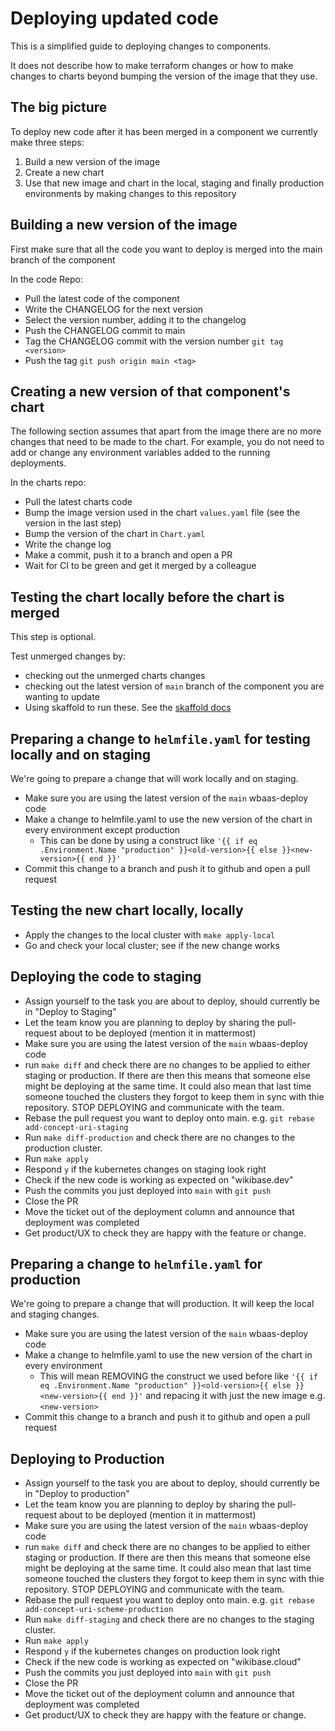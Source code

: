 # Deploying updated code

This is a simplified guide to deploying changes to components.

It does not describe how to make terraform changes or how to make
changes to charts beyond bumping the version of the image that they use.

## The big picture
To deploy new code after it has been merged in a component we currently make three steps:
 1. Build a new version of the image
 2. Create a new chart
 3. Use that new image and chart in the local, staging and finally production environments by making changes to this repository

 ## Building a new version of the image
First make sure that all the code you want to deploy is merged into the main branch of the component

 In the code Repo:
 - Pull the latest code of the component
 - Write the CHANGELOG for the next version
 - Select the version number, adding it to the changelog
 - Push the CHANGELOG commit to main
 - Tag the CHANGELOG commit with the version number `git tag <version>`
 - Push the tag `git push origin main <tag>`

 ## Creating a new version of that component's chart
The following section assumes that apart from the image there are no more changes that need to be made to the chart. For example, you do not need to add or change any environment variables added to the running deployments.

In the charts repo:
 - Pull the latest charts code
 - Bump the image version used in the chart `values.yaml` file (see the version in the last step)
 - Bump the version of the chart in `Chart.yaml`
 - Write the change log
 - Make a commit, push it to a branch and open a PR
 - Wait for CI to be green and get it merged by a colleague

## Testing the chart locally before the chart is merged
This step is optional.

Test unmerged changes by:
- checking out the unmerged charts changes
- checking out the latest version of `main` branch of the component you are wanting to update
- Using skaffold to run these. See the [skaffold docs](../skaffold/README.md)

## Preparing a change to `helmfile.yaml` for testing locally and on staging
We're going to prepare a change that will work locally and on staging.
 - Make sure you are using the latest version of the `main` wbaas-deploy code
 - Make a change to helmfile.yaml to use the new version of the chart in every environment except production
   - This can be done by using a construct like `'{{ if eq .Environment.Name "production" }}<old-version>{{ else }}<new-version>{{ end }}'`
 - Commit this change to a branch and push it to github and open a pull request


## Testing the new chart locally, locally
 - Apply the changes to the local cluster with `make apply-local`
 - Go and check your local cluster; see if the new change works

## Deploying the code to staging
 - Assign yourself to the task you are about to deploy, should currently be in "Deploy to Staging"
 - Let the team know you are planning to deploy by sharing the pull-request about to be deployed (mention it in mattermost)
 - Make sure you are using the latest version of the `main` wbaas-deploy code
 - run `make diff` and check there are no changes to be applied to either staging or production. If there are then this means that someone else might be deploying at the same time. It could also mean that last time someone touched the clusters they forgot to keep them in sync with thie repository. STOP DEPLOYING and communicate with the team.
 - Rebase the pull request you want to deploy onto main. e.g. `git rebase add-concept-uri-staging`
 - Run `make diff-production` and check there are no changes to the production cluster.
 - Run `make apply`
 - Respond `y` if the kubernetes changes on staging look right
 - Check if the new code is working as expected on "wikibase.dev"
 - Push the commits you just deployed into `main` with `git push`
 - Close the PR
 - Move the ticket out of the deployment column and announce that deployment was completed
 - Get product/UX to check they are happy with the feature or change.

 ## Preparing a change to `helmfile.yaml` for production
We're going to prepare a change that will production. It will keep the local and staging changes.
 - Make sure you are using the latest version of the `main` wbaas-deploy code
 - Make a change to helmfile.yaml to use the new version of the chart in every environment
   - This will mean REMOVING the construct we used before like `'{{ if eq .Environment.Name "production" }}<old-version>{{ else }}<new-version>{{ end }}'` and repacing it with just the new image e.g. `<new-version>`
 - Commit this change to a branch and push it to github and open a pull request


 ## Deploying to Production
 - Assign yourself to the task you are about to deploy, should currently be in "Deploy to production"
 - Let the team know you are planning to deploy by sharing the pull-request about to be deployed (mention it in mattermost)
 - Make sure you are using the latest version of the `main` wbaas-deploy code
 - run `make diff` and check there are no changes to be applied to either staging or production. If there are then this means that someone else might be deploying at the same time. It could also mean that last time someone touched the clusters they forgot to keep them in sync with thie repository. STOP DEPLOYING and communicate with the team.
 - Rebase the pull request you want to deploy onto main. e.g. `git rebase add-concept-uri-scheme-production`
 - Run `make diff-staging` and check there are no changes to the staging cluster.
 - Run `make apply`
 - Respond `y` if the kubernetes changes on production look right
 - Check if the new code is working as expected on "wikibase.cloud"
 - Push the commits you just deployed into `main` with `git push`
 - Close the PR
 - Move the ticket out of the deployment column and announce that deployment was completed
 - Get product/UX to check they are happy with the feature or change.
